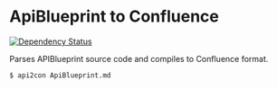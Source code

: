 # ApiBlueprint to Confluence

[![Dependency Status](https://david-dm.org/dgmike/apiblueprint-to-confluence.png)](https://david-dm.org/dgmike/apiblueprint-to-confluence)

Parses APIBlueprint source code and compiles to Confluence format.

```bash
$ api2con ApiBlueprint.md
```

